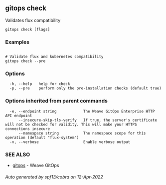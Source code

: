 ## gitops check

Validates flux compatibility

```
gitops check [flags]
```

### Examples

```

# Validate flux and kubernetes compatibility
gitops check --pre

```

### Options

```
  -h, --help   help for check
  -p, --pre    perform only the pre-installation checks (default true)
```

### Options inherited from parent commands

```
  -e, --endpoint string            The Weave GitOps Enterprise HTTP API endpoint
      --insecure-skip-tls-verify   If true, the server's certificate will not be checked for validity. This will make your HTTPS connections insecure
      --namespace string           The namespace scope for this operation (default "flux-system")
  -v, --verbose                    Enable verbose output
```

### SEE ALSO

* [gitops](gitops.md)	 - Weave GitOps

###### Auto generated by spf13/cobra on 12-Apr-2022
